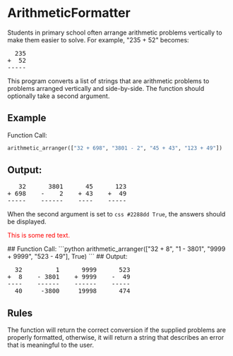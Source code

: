 # ArithmeticFormatter

Students in primary school often arrange arithmetic problems vertically to make them easier to solve. For example, "235 + 52" becomes:
<pre>
  235
+  52
-----
</pre>
This program converts a list of strings that are arithmetic problems to problems arranged vertically and side-by-side. The function should optionally take a second argument.

## Example
Function Call:
```python
arithmetic_arranger(["32 + 698", "3801 - 2", "45 + 43", "123 + 49"])
```
## Output:

<pre>
   32      3801      45      123
+ 698    -    2    + 43    +  49
-----    ------    ----    -----
</pre>

When the second argument is set to ```css #2288dd True```, the answers should be displayed.
<p style='color:red'>This is some red text.</p>
## Function Call:
```python
arithmetic_arranger(["32 + 8", "1 - 3801", "9999 + 9999", "523 - 49"], True)
```
## Output:

<pre>
  32         1      9999      523
+  8    - 3801    + 9999    -  49
----    ------    ------    -----
  40     -3800     19998      474
</pre>
## Rules
The function will return the correct conversion if the supplied problems are properly formatted, otherwise, it will return a string that describes an error that is meaningful to the user.